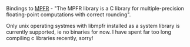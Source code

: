 Bindings to [MPFR](https://www.mpfr.org/) - "The MPFR library is a C library for multiple-precision floating-point computations with correct rounding".

Only unix operating systmes with libmpfr installed as a system library is currently supported, ie no binaries for now. I have spent far too long compiling c libraries recently, sorry!
